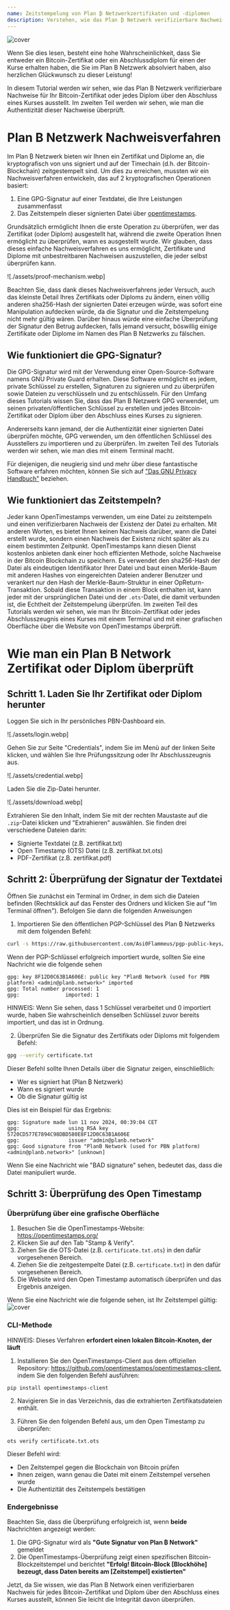 ```yaml
---
name: Zeitstempelung von Plan ₿ Netzwerkzertifikaten und -diplomen
description: Verstehen, wie das Plan ₿ Netzwerk verifizierbare Nachweise für Ihr Zertifikat und Diplome ausstellt
---
```


![cover](assets/cover.webp)

Wenn Sie dies lesen, besteht eine hohe Wahrscheinlichkeit, dass Sie entweder ein Bitcoin-Zertifikat oder ein Abschlussdiplom für einen der Kurse erhalten haben, die Sie im Plan B Netzwerk absolviert haben, also herzlichen Glückwunsch zu dieser Leistung!

In diesem Tutorial werden wir sehen, wie das Plan B Netzwerk verifizierbare Nachweise für Ihr Bitcoin-Zertifikat oder jedes Diplom über den Abschluss eines Kurses ausstellt. Im zweiten Teil werden wir sehen, wie man die Authentizität dieser Nachweise überprüft.

# Plan B Netzwerk Nachweisverfahren

Im Plan ₿ Netzwerk bieten wir Ihnen ein Zertifikat und Diplome an, die kryptografisch von uns signiert und auf der Timechain (d.h. der Bitcoin-Blockchain) zeitgestempelt sind. Um dies zu erreichen, mussten wir ein Nachweisverfahren entwickeln, das auf 2 kryptografischen Operationen basiert:

1. Eine GPG-Signatur auf einer Textdatei, die Ihre Leistungen zusammenfasst
2. Das Zeitstempeln dieser signierten Datei über [opentimestamps](https://opentimestamps.org/).

Grundsätzlich ermöglicht Ihnen die erste Operation zu überprüfen, wer das Zertifikat (oder Diplom) ausgestellt hat, während die zweite Operation Ihnen ermöglicht zu überprüfen, wann es ausgestellt wurde.
Wir glauben, dass dieses einfache Nachweisverfahren es uns ermöglicht, Zertifikate und Diplome mit unbestreitbaren Nachweisen auszustellen, die jeder selbst überprüfen kann.

![./assets/proof-mechanism.webp]

Beachten Sie, dass dank dieses Nachweisverfahrens jeder Versuch, auch das kleinste Detail Ihres Zertifikats oder Diploms zu ändern, einen völlig anderen sha256-Hash der signierten Datei erzeugen würde, was sofort eine Manipulation aufdecken würde, da die Signatur und die Zeitstempelung nicht mehr gültig wären. Darüber hinaus würde eine einfache Überprüfung der Signatur den Betrug aufdecken, falls jemand versucht, böswillig einige Zertifikate oder Diplome im Namen des Plan B Netzwerks zu fälschen.

## Wie funktioniert die GPG-Signatur?

Die GPG-Signatur wird mit der Verwendung einer Open-Source-Software namens GNU Private Guard erhalten. Diese Software ermöglicht es jedem, private Schlüssel zu erstellen, Signaturen zu signieren und zu überprüfen sowie Dateien zu verschlüsseln und zu entschlüsseln. Für den Umfang dieses Tutorials wissen Sie, dass das Plan B Netzwerk GPG verwendet, um seinen privaten/öffentlichen Schlüssel zu erstellen und jedes Bitcoin-Zertifikat oder Diplom über den Abschluss eines Kurses zu signieren.

Andererseits kann jemand, der die Authentizität einer signierten Datei überprüfen möchte, GPG verwenden, um den öffentlichen Schlüssel des Ausstellers zu importieren und zu überprüfen. Im zweiten Teil des Tutorials werden wir sehen, wie man dies mit einem Terminal macht.

Für diejenigen, die neugierig sind und mehr über diese fantastische Software erfahren möchten, können Sie sich auf ["Das GNU Privacy Handbuch"](https://www.gnupg.org/gph/en/manual/x135.html) beziehen.

## Wie funktioniert das Zeitstempeln?

Jeder kann OpenTimestamps verwenden, um eine Datei zu zeitstempeln und einen verifizierbaren Nachweis der Existenz der Datei zu erhalten. Mit anderen Worten, es bietet Ihnen keinen Nachweis darüber, wann die Datei erstellt wurde, sondern einen Nachweis der Existenz nicht später als zu einem bestimmten Zeitpunkt.
OpenTimestamps kann diesen Dienst kostenlos anbieten dank einer hoch effizienten Methode, solche Nachweise in der Bitcoin Blockchain zu speichern. Es verwendet den sha256-Hash der Datei als eindeutigen Identifikator Ihrer Datei und baut einen Merkle-Baum mit anderen Hashes von eingereichten Dateien anderer Benutzer und verankert nur den Hash der Merkle-Baum-Struktur in einer OpReturn-Transaktion.
Sobald diese Transaktion in einem Block enthalten ist, kann jeder mit der ursprünglichen Datei und der `.ots`-Datei, die damit verbunden ist, die Echtheit der Zeitstempelung überprüfen. Im zweiten Teil des Tutorials werden wir sehen, wie man Ihr Bitcoin-Zertifikat oder jedes Abschlusszeugnis eines Kurses mit einem Terminal und mit einer grafischen Oberfläche über die Website von OpenTimestamps überprüft.
# Wie man ein Plan B Network Zertifikat oder Diplom überprüft

## Schritt 1. Laden Sie Ihr Zertifikat oder Diplom herunter

Loggen Sie sich in Ihr persönliches PBN-Dashboard ein.

![./assets/login.webp]

Gehen Sie zur Seite "Credentials", indem Sie im Menü auf der linken Seite klicken, und wählen Sie Ihre Prüfungssitzung oder Ihr Abschlusszeugnis aus.

![./assets/credential.webp]

Laden Sie die Zip-Datei herunter.

![./assets/download.webp]

Extrahieren Sie den Inhalt, indem Sie mit der rechten Maustaste auf die `.zip`-Datei klicken und "Extrahieren" auswählen. Sie finden drei verschiedene Dateien darin:

- Signierte Textdatei (z.B. zertifikat.txt)
- Open Timestamp (OTS) Datei (z.B. zertifikat.txt.ots)
- PDF-Zertifikat (z.B. zertifikat.pdf)

## Schritt 2: Überprüfung der Signatur der Textdatei

Öffnen Sie zunächst ein Terminal im Ordner, in dem sich die Dateien befinden (Rechtsklick auf das Fenster des Ordners und klicken Sie auf "Im Terminal öffnen"). Befolgen Sie dann die folgenden Anweisungen

1. Importieren Sie den öffentlichen PGP-Schlüssel des Plan ₿ Netzwerks mit dem folgenden Befehl:

```bash
curl -s https://raw.githubusercontent.com/Asi0Flammeus/pgp-public-keys/master/planb-network-pk.asc | gpg --import
```

Wenn der PGP-Schlüssel erfolgreich importiert wurde, sollten Sie eine Nachricht wie die folgende sehen

```
gpg: key 8F12D0C63B1A606E: public key "PlanB Network (used for PBN platform) <admin@planb.network>" imported
gpg: Total number processed: 1
gpg:               imported: 1
```

HINWEIS: Wenn Sie sehen, dass 1 Schlüssel verarbeitet und 0 importiert wurde, haben Sie wahrscheinlich denselben Schlüssel zuvor bereits importiert, und das ist in Ordnung.

2. Überprüfen Sie die Signatur des Zertifikats oder Diploms mit folgendem Befehl:

```bash
gpg --verify certificate.txt
```

Dieser Befehl sollte Ihnen Details über die Signatur zeigen, einschließlich:

- Wer es signiert hat (Plan ₿ Netzwerk)
- Wann es signiert wurde
- Ob die Signatur gültig ist

Dies ist ein Beispiel für das Ergebnis:

```
gpg: Signature made lun 11 nov 2024, 00:39:04 CET
gpg:                using RSA key 5720CD577E7894C98DBD580E8F12D0C63B1A606E
gpg:                issuer "admin@planb.network"
gpg: Good signature from "PlanB Network (used for PBN platform) <admin@planb.network>" [unknown]
```

Wenn Sie eine Nachricht wie "BAD signature" sehen, bedeutet das, dass die Datei manipuliert wurde.

## Schritt 3: Überprüfung des Open Timestamp

### Überprüfung über eine grafische Oberfläche

1. Besuchen Sie die OpenTimestamps-Website: https://opentimestamps.org/
2. Klicken Sie auf den Tab "Stamp & Verify".
3. Ziehen Sie die OTS-Datei (z.B. `certificate.txt.ots`) in den dafür vorgesehenen Bereich.
4. Ziehen Sie die zeitgestempelte Datei (z.B. `certificate.txt`) in den dafür vorgesehenen Bereich.
5. Die Website wird den Open Timestamp automatisch überprüfen und das Ergebnis anzeigen.

Wenn Sie eine Nachricht wie die folgende sehen, ist Ihr Zeitstempel gültig:
![cover](assets/opentimestamp_wegui_verified.webp)
### CLI-Methode

HINWEIS: Dieses Verfahren **erfordert einen lokalen Bitcoin-Knoten, der läuft**

1. Installieren Sie den OpenTimestamps-Client aus dem offiziellen Repository: https://github.com/opentimestamps/opentimestamps-client, indem Sie den folgenden Befehl ausführen:

```
pip install opentimestamps-client
```

2. Navigieren Sie in das Verzeichnis, das die extrahierten Zertifikatsdateien enthält.

3. Führen Sie den folgenden Befehl aus, um den Open Timestamp zu überprüfen:

```
ots verify certificate.txt.ots
```

Dieser Befehl wird:

- Den Zeitstempel gegen die Blockchain von Bitcoin prüfen
- Ihnen zeigen, wann genau die Datei mit einem Zeitstempel versehen wurde
- Die Authentizität des Zeitstempels bestätigen

### Endergebnisse

Beachten Sie, dass die Überprüfung erfolgreich ist, wenn **beide** Nachrichten angezeigt werden:

1. Die GPG-Signatur wird als **"Gute Signatur von Plan ₿ Network"** gemeldet
2. Die OpenTimestamps-Überprüfung zeigt einen spezifischen Bitcoin-Blockzeitstempel und berichtet **"Erfolg! Bitcoin-Block [Blockhöhe] bezeugt, dass Daten bereits am [Zeitstempel] existierten"**

Jetzt, da Sie wissen, wie das Plan B Network einen verifizierbaren Nachweis für jedes Bitcoin-Zertifikat und Diplom über den Abschluss eines Kurses ausstellt, können Sie leicht die Integrität davon überprüfen.